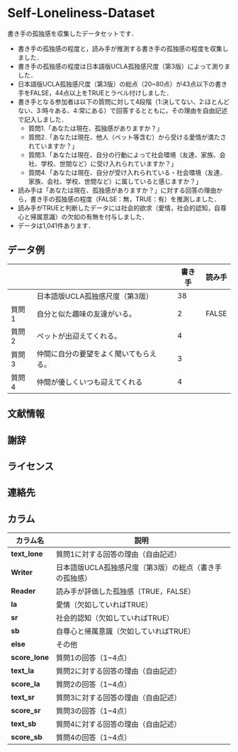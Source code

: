 # Self-Loneliness-Dataset

書き手の孤独感を収集したデータセットです．  
* 書き手の孤独感の程度と，読み手が推測する書き手の孤独感の程度を収集しました．
* 書き手の孤独感の程度は日本語版UCLA孤独感尺度（第3版）によって測りました．
* 日本語版UCLA孤独感尺度（第3版）の総点（20~80点）が43点以下の書き手をFALSE，44点以上をTRUEとラベル付けしました．
* 書き手となる参加者は以下の質問に対して4段階（1:決してない、2:ほとんどない、3:時々ある、4:常にある）で回答するとともに，その理由を自由記述で記入しました．
    * 質問1.「あなたは現在、孤独感がありますか？」
    * 質問2.「あなたは現在、他人（ペット等含む）から受ける愛情が満たされていますか？」
    * 質問3.「あなたは現在、自分の行動によって社会環境（友達、家族、会社、学校、世間など）に受け入れられていますか？」
    * 質問4.「あなたは現在、自分が受け入れられている・社会環境（友達、家族、会社、学校、世間など）に属していると感じますか？」
* 読み手は「あなたは現在、孤独感がありますか？」に対する回答の理由から，書き手の孤独感の程度（FALSE：無，TRUE：有）を推測しました．
* 読み手がTRUEと判断したデータには社会的欲求（愛情，社会的認知，自尊心と帰属意識）の欠如の有無を付与しました．
* データは1,041件あります．

## データ例

|  |  | 書き手 | 読み手 |
|---------|-----------------------------|------|--------|
|         | 日本語版UCLA孤独感尺度（第3版） | 38   |        |
| 質問1   | 自分と似た趣味の友達がいる。   | 2    | FALSE  |
| 質問2   | ペットが出迎えてくれる。     | 4    |        |
| 質問3   | 仲間に自分の要望をよく聞いてもらえる。 | 3 |        |
| 質問4   | 仲間が優しくいつも迎えてくれる | 4    |        |


## 文献情報

## 謝辞

## ライセンス

## 連絡先

## カラム

| カラム名        | 説明 |
|---------------|------------------------------------------------------------------------------------------------------------------------------------|
| **text_lone**  | 質問1に対する回答の理由（自由記述） |
| **Writer** | 日本語版UCLA孤独感尺度（第3版）の総点（書き手の孤独感） |
| **Reader** | 読み手が評価した孤独感（TRUE，FALSE） |
| **la**        | 愛情（欠如していればTRUE） |
| **sr**        | 社会的認知（欠如していればTRUE） |
| **sb**        | 自尊心と帰属意識（欠如していればTRUE） |
| **else**      | その他 |
| **score_lone** | 質問1の回答（1~4点） |
| **text_la**   | 質問2に対する回答の理由（自由記述） |
| **score_la**  | 質問2の回答（1~4点）|
| **text_sr**   | 質問3に対する回答の理由（自由記述） |
| **score_sr**  | 質問3の回答（1~4点） |
| **text_sb**   | 質問4に対する回答の理由（自由記述） |
| **score_sb**  | 質問4の回答（1~4点）|
